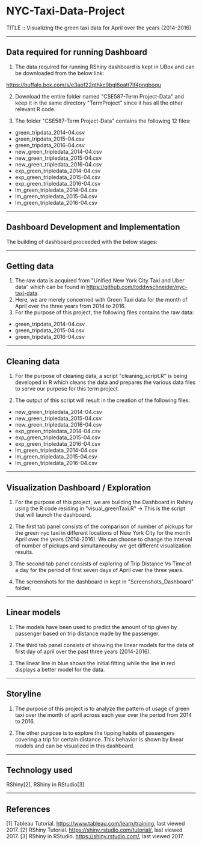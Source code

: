 # NYC-Taxi-Data-Project

TITLE :: Visualizing the green taxi data for April over the years (2014-2016)

-----------------------------------
Data required for running Dashboard
-----------------------------------

1. The data required for running RShiny dashboard is kept in UBox and can be downloaded from the below link:

https://buffalo.box.com/s/e3aof22qthkc9bgl6oatt7lf4pngboqu

2. Download the entire folder named "CSE587-Term Project-Data" and keep it in the same directory "TermProject" since it has all the other relevant R code. 

3. The folder "CSE587-Term Project-Data" contains the following 12 files:

* green_tripdata_2014-04.csv
* green_tripdata_2015-04.csv
* green_tripdata_2016-04.csv
* new_green_tripledata_2014-04.csv
* new_green_tripledata_2015-04.csv
* new_green_tripledata_2016-04.csv
* exp_green_tripledata_2014-04.csv
* exp_green_tripledata_2015-04.csv
* exp_green_tripledata_2016-04.csv
* lm_green_tripledata_2014-04.csv
* lm_green_tripledata_2015-04.csv
* lm_green_tripledata_2016-04.csv

----------------------------------------
Dashboard Development and Implementation
----------------------------------------

The building of dashboard proceeded with the below stages:

------------
Getting data
------------

1. The raw data is acquired from "Unified New York City Taxi and Uber data" which can be found in https://github.com/toddwschneider/nyc-taxi-data.
2. Here, we are merely concerned with Green Taxi data for the month of April over the three years from 2014 to 2016.
3. For the purpose of this project, the following files contains the raw data:

* green_tripdata_2014-04.csv
* green_tripdata_2015-04.csv
* green_tripdata_2016-04.csv

-------------
Cleaning data
-------------
1. For the purpose of cleaning data, a script "cleaning_script.R" is being developed in R which cleans the data and prepares the various data files to serve our purpose for this term project. 

2. The output of this script will result in the creation of the following files:

* new_green_tripledata_2014-04.csv
* new_green_tripledata_2015-04.csv
* new_green_tripledata_2016-04.csv
* exp_green_tripledata_2014-04.csv
* exp_green_tripledata_2015-04.csv
* exp_green_tripledata_2016-04.csv
* lm_green_tripledata_2014-04.csv
* lm_green_tripledata_2015-04.csv
* lm_green_tripledata_2016-04.csv


-------------------------------------
Visualization Dashboard / Exploration
-------------------------------------

1. For the purpose of this project, we are building the Dashboard in Rshiny using the R code residing in "visual_greenTaxi.R" -> This is the script that will launch the dashboard.

2. The first tab panel consists of the comparison of number of pickups for the green nyc taxi in different locations of New York City for the month April over the years (2014-2016). We can choose to change the interval of number of pickups and simultaneoulsy we get different visualization results.

3. The second tab panel consists of exploring of Trip Distance Vs Time of a day for the period of first seven days of April over the three years. 

4. The screenshots for the dashboard in kept in "Screenshots_Dashboard" folder.

-------------
Linear models 
-------------

1. The models have been used to predict the amount of tip given by passenger based on trip distance made by the passenger. 

2. The third tab panel consists of showing the linear models for the data of first day of april over the past three years (2014-2016).

3. The linear line in blue shows the initial fitting while the line in red displays a better model for the data.

---------
Storyline
---------

1. The purpose of this project is to analyze the pattern of usage of green taxi over the month of april across each year over the period from 2014 to 2016. 

2. The other purpose is to explore the tipping habits of passengers covering a trip for certain distance. This behavior is shown by linear models and can be visualized in this dashboard.

---------------
Technology used
---------------
RShiny[2], RShiny in RStudio[3]


----------
References
----------
[1] Tableau Tutorial. https://www.tableau.com/learn/training, last viewed 2017.
[2] RShiny Tutorial. https://shiny.rstudio.com/tutorial/, last viewed 2017.
[3] RShiny in RStudio. https://shiny.rstudio.com/, last viewed 2017.

